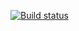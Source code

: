 [![Build status](https://ci.appveyor.com/api/projects/status/3fko6pme8pn1hh01?svg=true)](https://ci.appveyor.com/project/Cancelkam/cartordertest)